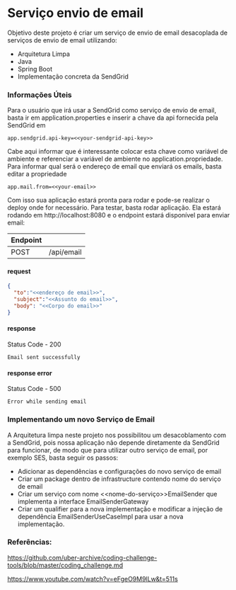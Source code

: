 # Serviço envio de email

Objetivo deste projeto é criar um serviço de envio de email desacoplada de serviços de envio de email utilizando:
* Arquitetura Limpa
* Java 
* Spring Boot
* Implementação concreta da SendGrid

### Informações Úteis

Para o usuário que irá usar a SendGrid como serviço de envio de email, basta ir em application.properties e inserir a
chave da api fornecida pela SendGrid em 
~~~ 
app.sendgrid.api-key=<<your-sendgrid-api-key>>
~~~
Cabe aqui informar que é interessante colocar esta chave como variável de ambiente 
e referenciar a variável de ambiente no application.propriedade.
Para informar qual será o endereço de email que enviará os emails, basta editar a propriedade
~~~ 
app.mail.from=<<your-email>>
~~~
Com isso sua aplicação estará pronta para rodar e pode-se realizar o deploy onde for necessário. Para testar,
basta rodar aplicação. Ela estará rodando em http://localhost:8080 e o endpoint estará disponível para enviar email:

|Endpoint|          |
|----|---------:|
|POST| /api/email |

#### **request**
~~~json
{
  "to":"<<endereço de email>>",
  "subject":"<<Assunto do email>>",
  "body": "<<Corpo do email>>"
}
~~~

#### **response**
Status Code - 200
~~~
Email sent successfully
~~~
#### **response error**
Status Code - 500
~~~
Error while sending email
~~~

### Implementando um novo Serviço de Email

A Arquitetura limpa neste projeto nos possibilitou um desacoblamento com a SendGrid, pois nossa aplicação não depende
diretamente da SendGrid para funcionar, de modo que para  utilizar outro serviço de email, por exemplo SES, basta seguir
os passos:
* Adicionar as dependências e configurações do novo serviço de email
* Criar um package dentro de infrastructure contendo nome do serviço de email
* Criar um serviço com nome  <<nome-do-serviço>>EmailSender que implementa a interface EmailSenderGateway
* Criar um qualifier para a nova implementação e modificar a injeção de dependência EmailSenderUseCaseImpl para usar a 
nova implementação.


### Referências:
https://github.com/uber-archive/coding-challenge-tools/blob/master/coding_challenge.md

https://www.youtube.com/watch?v=eFgeO9M9lLw&t=511s